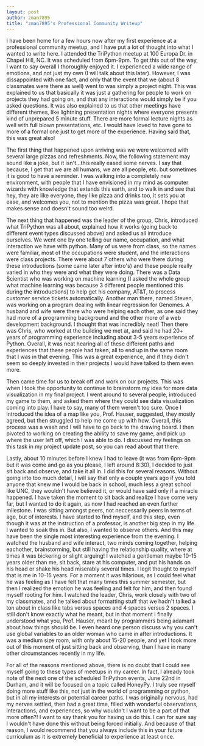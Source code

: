 ```yaml
---
layout: post
author: zman7895
title: "zman7895's Professional Community Writeup"
---
```


I have been home for a few hours now after my first experience at a professional community meetup, and I have put a lot of thought into what I wanted to write here. I attended the TriPython meetup at 100 Europa Dr. in Chapel Hill, NC. It was scheduled from 6pm-9pm. To get this out of the way, I want to say overall I thoroughly enjoyed it. I experienced a wide range of emotions, and not just my own (I will talk about this later). However, I was dissappointed with one fact, and only that the event that we (about 8 classmates were there as well) went to was simply a project night. This was explained to us that basically it was just a gathering for people to work on projects they had going on, and that any interactions would simply be if you asked questions. It was also explained to us that other meetings have different themes, like lightning presentation nights where everyone presents kind of unprepared 5 minute stuff. There are more formal lecture nights as well with full blown presentations, etc. I would have loved to have gone to more of a formal one just to get more of the experience. Having said that, this was great also!


The first thing that happened upon arriving was we were welcomed with several large pizzas and refreshments. Now, the following statement may sound like a joke, but it isn't...this really eased some nerves. I say that because, I get that we are all humans, we are all people, etc. but sometimes it is good to have a reminder. I was walking into a completely new environment, with people that I have envisioned in my mind as computer wizards with knowledge that extends this earth, and to walk in and see that hey, they are like everyone, they like pizza and drinks too, it sets you at ease, and welcomes you, not to mention the pizza was great. I hope that makes sense and doesn't sound too weird. 


The next thing that happened was the leader of the group, Chris, introduced what TriPython was all about, explained how it works (going back to different event types discussed above) and asked us all introduce ourselves. We went one by one telling our name, occupation, and what interaction we have with python. Many of us were from class, so the names were familiar, most of the occupations were student, and the interactions were class projects. There were about 7 others who were there during these introductions (some came later after intro's) and these people really varied in who they were and what they were doing. There was a Data Scientist who was working on machine learning (I asked the whole group what machine learning was because 3 different people mentioned this during the introductions) to help get his company, AT&T, to process customer service tickets automatically. Another man there, named Steven, was working on a program dealing with linear regression for Genomes. A husband and wife were there who were helping each other, as one said they had more of a programming background and the other more of a web development background. I thought that was incredibly neat! Then there was Chris, who worked at the building we met at, and said he had 20+ years of programming experience including about 3-5 years experience of Python. Overall, it was neat hearing all of these different paths and experiences that these people had taken, all to end up in the same room that I was in that evening. This was a great experience, and if they didn't seem so deeply invested in their projects I would have talked to them even more. 


Then came time for us to break off and work on our projects. This was when I took the opportunity to continue to brainstorm my idea for more data visualization in my final project. I went around to several people, introduced my game to them, and asked them where they could see data visualization coming into play. I have to say, many of them weren't too sure. Once I introduced the idea of a map like you, Prof. Hauser, suggested, they mostly agreed, but then struggled to help me come up with how. Overall, this process was a wash and I will have to go back to the drawing board. I then pivoted to working on creating the ability to save my game, and pick up where the user left off, which I was able to do. I discussed my feelings on this task in my project update post, so you can read about that there. 


Lastly, about 10 minutes before I knew I had to leave (it was from 6pm-9pm but it was come and go as you please, I left around 8:30), I decided to just sit back and observe, and take it all in. I did this for several reasons. Without going into too much detail, I will say that only a couple years ago if you told anyone that knew me I would be back in school, much less a great school like UNC, they wouldn't have believed it, or would have said only if a miracle happened. I have taken the moment to sit back and realize I have come very far, but I wanted to do it again, as now I had reached an even further milestone. I was sitting amongst peers, not neccessarily peers in terms of age, but of interests. I have started to find myself, and this step, even though it was at the instruction of a professor, is another big step in my life. I wanted to soak this in. But also, I wanted to observe others. And this may have been the single most interesting experience from the evening. I watched the husband and wife interact, two minds coming together, helping eachother, brainstorming, but still having the relationship quality, where at times it was bickering or slight arguing! I watched a gentleman maybe 10-15 years older than me, sit back, stare at his computer, and put his hands on his head or shake his head miserably several times. I legit thought to myself that is me in 10-15 years. For a moment it was hilarious, as I could feel what he was feeling as I have felt that many times this summer semester, but then I realized the emotion he was feeling and felt for him, and then found myself rooting for him. I watched the leader, Chris, work closely with two of my classmates, and he talked about formatting stuff that we hadn't talked a ton about in class like tabs versus spaces and 4 spaces versus 2 spaces. I still don't know exactly what he meant, but in that moment I finally understood what you, Prof. Hauser, meant by programmers being adamant about how things should be. I even heard one person discuss why you can't use global variables to an older woman who came in after introductions. It was a medium size room, with only about 15-20 people, and yet I took more out of this moment of just sitting back and observing, than I have in many other circumstances recently in my life. 


For all of the reasons mentioned above, there is no doubt that I could see myself going to these types of meetups in my career. In fact, I already took note of the next one of the scheduled TriPython events, June 22nd in Durham, and it will be focused on a topic called HoneyPy. I truly see myself doing more stuff like this, not just in the world of programming or python, but in all my interests or potential career paths. I was originally nervous, had my nerves settled, then had a great time, filled with wonderful observations, interactions, and experiences, so why wouldn't I want to be a part of that more often?! I want to say thank you for having us do this. I can for sure say I wouldn't have done this without being forced initially. And because of that reason, I would recommend that you always include this in your future curriculum as it is extremely beneficial to experience at least once. 
